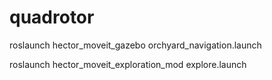 # quadrotor

roslaunch hector_moveit_gazebo orchyard_navigation.launch

roslaunch hector_moveit_exploration_mod explore.launch
